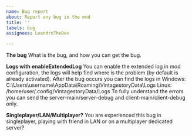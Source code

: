 ```yaml
---
name: Bug report
about: Report any bug in the mod
title: ''
labels: bug
assignees: LeandroTheDev

---
```


**The bug**
What is the bug, and how you can get the bug.

**Logs with enableExtendedLog**
You can enable the extended log in mod configuration, the logs will help find where is the problem (by default is already activated).
After the bug occurs you can find the logs in
Windows: C:\Users\username\AppData\Roaming\VintagestoryData\Logs
Linux: /home/user/.config/VintagestoryData/Logs
To fully understand the errors you can send the server-main/server-debug and client-main/client-debug only.

**Singleplayer/LAN/Multiplayer?**
You are experienced this bug in singleplayer, playing with friend in LAN or on a multiplayer dedicated server?
